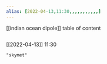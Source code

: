 ```yaml
---
alias: [2022-04-13,11:30,,,,,,,,,,,]
---
```

[[indian ocean dipole]]
table of content
```toc
```

[[2022-04-13]] 11:30

```query
"skymet"
```